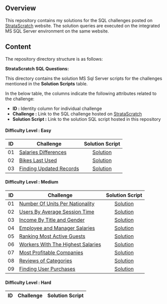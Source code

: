 
## Overview

This repository contains my solutions for the SQL challenges posted on [StrataScratch](https://platform.stratascratch.com/coding?code_type=5) website. The solution queries are executed on the integrated MS SQL Server environment on the same website.


## Content

The repository directory structure is as follows:

**StrataScratch SQL Questions:**

This directory contains the solution MS Sql Server scripts for the challenges mentioned in the **Solution Scripts** table.


In the below table, the columns indicate the following attributes related to the challenge:

- **ID :** Identity column for individual challenge
- **Challenge :** Link to the SQL challenge hosted on [StrataScratch](https://platform.stratascratch.com/coding?code_type=5)
- **Solution Script :** Link to the solution SQL script hosted in this repository

#### Difficulty Level : Easy

| ID | Challenge | Solution Script |
|:------:|------------|:---------:|
| 01 | [Salaries Differences](https://platform.stratascratch.com/coding/10308-salaries-differences?code_type=5) | [Solution](https://github.com/HassanNour9/Strata-Scratch-SQL-Questions/blob/main/Easy/Salaries%20Differences.sql)
| 02 | [Bikes Last Used](https://platform.stratascratch.com/coding/10176-bikes-last-used?code_type=5) | [Solution](https://github.com/HassanNour9/Strata-Scratch-SQL-Questions/blob/main/Easy/Bikes%20Last%20Used.sql)
| 03 | [Finding Updated Records](https://platform.stratascratch.com/coding/10299-finding-updated-records?code_type=5) | [Solution](https://github.com/HassanNour9/Strata-Scratch-SQL-Questions/blob/main/Easy/Finding%20Updated%20Records.sql)



#### Difficulty Level : Medium

| ID | Challenge | Solution Script |
|:------:|------------|:---------:|
| 01 | [Number Of Units Per Nationality](https://platform.stratascratch.com/coding/10156-number-of-units-per-nationality?code_type=5) | [Solution](https://github.com/HassanNour9/Strata-Scratch-SQL-Questions/blob/main/Medium/Number%20Of%20Units%20Per%20Nationality.sql)
| 02 | [Users By Average Session Time](https://platform.stratascratch.com/coding/10352-users-by-avg-session-time?code_type=5) | [Solution](https://github.com/HassanNour9/Strata-Scratch-SQL-Questions/blob/main/Medium/Users%20By%20Average%20Session%20Time.sql)
| 03 | [Income By Title and Gender](https://platform.stratascratch.com/coding/10077-income-by-title-and-gender?code_type=5) | [Solution](https://github.com/HassanNour9/Strata-Scratch-SQL-Questions/blob/main/Medium/Income%20By%20Title%20and%20Gender.sql)
| 04 | [Employee and Manager Salaries](https://platform.stratascratch.com/coding/9894-employee-and-manager-salaries?code_type=5) | [Solution](https://github.com/HassanNour9/Strata-Scratch-SQL-Questions/blob/main/Medium/Employee%20and%20Manager%20Salaries.sql)
| 05 | [Ranking Most Active Guests](https://platform.stratascratch.com/coding/10159-ranking-most-active-guests?code_type=5) | [Solution](https://github.com/HassanNour9/Strata-Scratch-SQL-Questions/blob/main/Medium/Ranking%20Most%20Active%20Guests.sql)
| 06 | [Workers With The Highest Salaries](https://platform.stratascratch.com/coding/10353-workers-with-the-highest-salaries?code_type=5) | [Solution](https://github.com/HassanNour9/Strata-Scratch-SQL-Questions/blob/main/Medium/Workers%20With%20The%20Highest%20Salaries.sql)
| 07 | [Most Profitable Companies](https://platform.stratascratch.com/coding/10354-most-profitable-companies?code_type=5) | [Solution](https://github.com/HassanNour9/Strata-Scratch-SQL-Questions/blob/main/Medium/Most%20Profitable%20Companies.sql)
| 08 | [Reviews of Categories](https://platform.stratascratch.com/coding/10049-reviews-of-categories?code_type=5) | [Solution](https://github.com/HassanNour9/Strata-Scratch-SQL-Questions/blob/main/Medium/Reviews%20of%20Categories.sql)
| 09 | [Finding User Purchases](https://platform.stratascratch.com/coding/10322-finding-user-purchases?code_type=1) | [Solution](https://github.com/HassanNour9/Strata-Scratch-SQL-Questions/blob/main/Medium/Finding%20User%20Purchases.sql)


#### Difficulty Level : Hard

| ID | Challenge | Solution Script |
|:------:|------------|:---------:|


